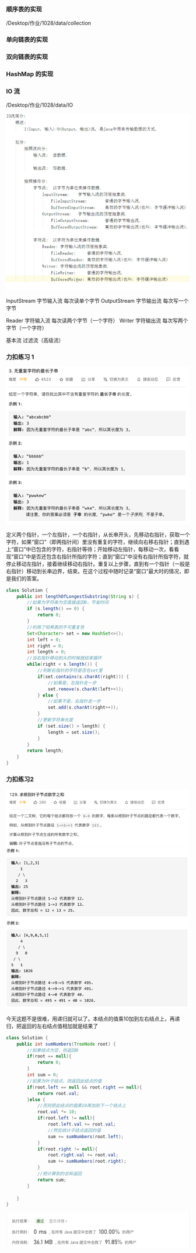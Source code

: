 ### 顺序表的实现

/Desktop/作业/1028/data/collection

### 单向链表的实现

### 双向链表的实现

### HashMap 的实现

### IO 流

/Desktop/作业/1028/data/IO

![png](../img/IO流.png)

InputStream 字节输入流
每次读单个字节
OutputStream 字节输出流
每次写一个字节

Reader 字符输入流
每次读两个字节（一个字符）
Writer 字符输出流
每次写两个字节（一个字符）

基本流
过滤流（高级流）

### 力扣练习 1

![png](../img/力扣3_1.png)

定义两个指针，一个左指针，一个右指针，从长串开头，先移动右指针，获取一个字符，如果“窗口”（即两指针间）里没有重复的字符，继续向右移右指针；直到遇上“窗口”中已包含的字符，右指针等待；开始移动左指针，每移动一次，看看现“窗口”中是否还包含右指针所指的字符；直到“窗口”中没有右指针所指字符，就停止移动左指针，接着继续移动右指针。重复以上步骤，直到有一个指针（一般是右指针）移动到长串边界，结束。在这个过程中随时记录“窗口”最大时的情况，即是我们的答案。

```java
class Solution {
    public int lengthOfLongestSubstring(String s) {
        //如果为字符串为空直接返回0，节省时间
        if (s.length() == 0) {
            return 0;
        }
        //利用了哈希表的不可重复性
        Set<Character> set = new HashSet<>();
        int left = 0;
        int right = 0;
        int length = 0;
        //当右指针移动到头的时候就结束循环
        while(right < s.length()) {
            //判断右指针的字符是否在set里
            if(set.contains(s.charAt(right))) {
                //如果是，左指针走一步
                set.remove(s.charAt(left++));
            } else {
                //如果不是，右指针走一步
                set.add(s.charAt(right++));
            }
            //更新字符串长度
            if (set.size() > length) {
                length = set.size();
            }
        }
        return length;
    }
}
```

### 力扣练习2

![png](../img/力扣129_1.png)
![png](../img/力扣129_2.png)

今天这题不是很难，用递归就可以了。本结点的值乘10加到左右结点上，再递归，把返回的左右结点值相加就是结果了

```java
class Solution {
    public int sumNumbers(TreeNode root) {
        //如果结点为空，则返回0
        if(root == null){
            return 0;
        }
        int sum = 0;
        //如果为叶子结点，则返回此结点的值
        if(root.left == null && root.right == null){
            return root.val;
        }else {
            //否则把此结点的值乘10再加到下一个结点上
            root.val *= 10;
            if(root.left != null){
                root.left.val += root.val;
                //然后统计子结点返回的值
                sum += sumNumbers(root.left);
            }
            if(root.right != null){
                root.right.val += root.val;
                sum += sumNumbers(root.right);
            }
            //把计算到的总和返回
            return sum;
        }

    }
}
```

![png](../img/力扣129_3.png)

